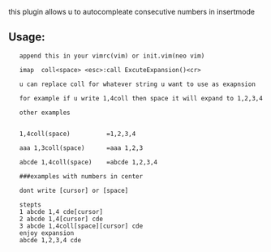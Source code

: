 
this plugin allows u to autocompleate consecutive numbers in insertmode



## Usage:

	   
	   append this in your vimrc(vim) or init.vim(neo vim) 
	   
	   imap  coll<space> <esc>:call ExcuteExpansion()<cr>
 
	   u can replace coll for whatever string u want to use as exapnsion
	   
	   for example if u write 1,4coll then space it will expand to 1,2,3,4
	   
	   other examples
	   
	   
	   1,4coll(space)          =1,2,3,4
	   
	   aaa 1,3coll(space)      =aaa 1,2,3
	    
       abcde 1,4coll(space)    =abcde 1,2,3,4
	   
	   ###examples with numbers in center
	   
	   dont write [cursor] or [space]
	   
	   stepts
	   1 abcde 1,4 cde[cursor]
       2 abcde 1,4[cursor] cde
	   3 abcde 1,4coll[space][cursor] cde
       enjoy expansion
	   abcde 1,2,3,4 cde

 
